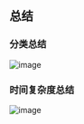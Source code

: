 
## 总结
### 分类总结

![image](https://pics3.baidu.com/feed/0df431adcbef7609e088729f2d534bc97dd99e47.png?token=25399967e5fadcd64773ea19db53ec34&s=BEAA7023847044210C75D0CA0100E0B1)

### 时间复杂度总结
![image](https://pics2.baidu.com/feed/5882b2b7d0a20cf48589193c7587a333adaf9948.png?token=00d9c539e406d5bf113e1459ff881e0b&s=1E8A70238C2859095C5D20D60100C0B1)